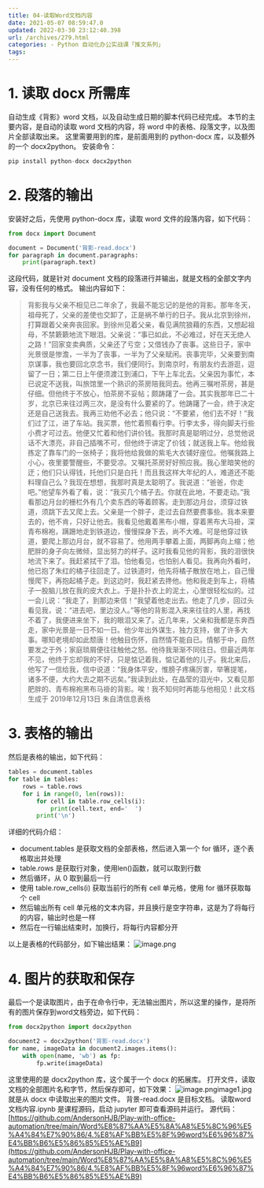 ```yaml
---
title: 04-读取Word文档内容
date: 2021-05-07 08:59:47.0
updated: 2022-03-30 23:12:40.398
url: /archives/279.html
categories: - Python 自动化办公实战课「推文系列」
tags: 
---
```




# 1\. 读取 docx 所需库

自动生成《背影》word 文档，以及自动生成日期的脚本代码已经完成。 本节的主要内容，是自动的读取 word 文档的内容，将 word 中的表格、段落文字，以及图片全部读取出来。 这里需要用到的库，是前面用到的 python-docx 库，以及额外的一个 docx2python。 安装命令：

```python
pip install python-docx docx2python
```

# 2\. 段落的输出

安装好之后，先使用 python-docx 库，读取 word 文件的段落内容，如下代码：

```python
from docx import Document

document = Document('背影-read.docx')
for paragraph in document.paragraphs:
    print(paragraph.text)
```

这段代码，就是针对 document 文档的段落进行并输出，就是文档的全部文字内容，没有任何的格式。 输出内容如下：

> 背影我与父亲不相见已二年余了，我最不能忘记的是他的背影。那年冬天，祖母死了，父亲的差使也交卸了，正是祸不单行的日子。我从北京到徐州，打算跟着父亲奔丧回家。到徐州见着父亲，看见满院狼藉的东西，又想起祖母，不禁簌簌地流下眼泪。父亲说：“事已如此，不必难过，好在天无绝人之路！”回家变卖典质，父亲还了亏空；又借钱办了丧事。这些日子，家中光景很是惨澹，一半为了丧事，一半为了父亲赋闲。丧事完毕，父亲要到南京谋事，我也要回北京念书，我们便同行。到南京时，有朋友约去游逛，逗留了一日；第二日上午便须渡江到浦口，下午上车北去。父亲因为事忙，本已说定不送我，叫旅馆里一个熟识的茶房陪我同去。他再三嘱咐茶房，甚是仔细。但他终于不放心，怕茶房不妥帖；颇踌躇了一会。其实我那年已二十岁，北京已来往过两三次，是没有什么要紧的了。他踌躇了一会，终于决定还是自己送我去。我再三劝他不必去；他只说：“不要紧，他们去不好！”我们过了江，进了车站。我买票，他忙着照看行李。行李太多，得向脚夫行些小费才可过去。他便又忙着和他们讲价钱。我那时真是聪明过分，总觉他说话不大漂亮，非自己插嘴不可，但他终于讲定了价钱；就送我上车。他给我拣定了靠车门的一张椅子；我将他给我做的紫毛大衣铺好座位。他嘱我路上小心，夜里要警醒些，不要受凉。又嘱托茶房好好照应我。我心里暗笑他的迂；他们只认得钱，托他们只是白托！而且我这样大年纪的人，难道还不能料理自己么？我现在想想，我那时真是太聪明了。我说道：“爸爸，你走吧。”他望车外看了看，说：“我买几个橘子去。你就在此地，不要走动。”我看那边月台的栅栏外有几个卖东西的等着顾客。走到那边月台，须穿过铁道，须跳下去又爬上去。父亲是一个胖子，走过去自然要费事些。我本来要去的，他不肯，只好让他去。我看见他戴着黑布小帽，穿着黑布大马褂，深青布棉袍，蹒跚地走到铁道边，慢慢探身下去，尚不大难。可是他穿过铁道，要爬上那边月台，就不容易了。他用两手攀着上面，两脚再向上缩；他肥胖的身子向左微倾，显出努力的样子。这时我看见他的背影，我的泪很快地流下来了。我赶紧拭干了泪。怕他看见，也怕别人看见。我再向外看时，他已抱了朱红的橘子往回走了。过铁道时，他先将橘子散放在地上，自己慢慢爬下，再抱起橘子走。到这边时，我赶紧去搀他。他和我走到车上，将橘子一股脑儿放在我的皮大衣上。于是扑扑衣上的泥土，心里很轻松似的。过一会儿说：“我走了，到那边来信！”我望着他走出去。他走了几步，回过头看见我，说：“进去吧，里边没人。”等他的背影混入来来往往的人里，再找不着了，我便进来坐下，我的眼泪又来了。近几年来，父亲和我都是东奔西走，家中光景是一日不如一日。他少年出外谋生，独力支持，做了许多大事。哪知老境却如此颓唐！他触目伤怀，自然情不能自已。情郁于中，自然要发之于外；家庭琐屑便往往触他之怒。他待我渐渐不同往日。但最近两年不见，他终于忘却我的不好，只是惦记着我，惦记着他的儿子。我北来后，他写了一信给我，信中说道：“我身体平安，惟膀子疼痛厉害，举箸提笔，诸多不便，大约大去之期不远矣。”我读到此处，在晶莹的泪光中，又看见那肥胖的、青布棉袍黑布马褂的背影。唉！我不知何时再能与他相见！此文档生成于 2019年12月13日 朱自清信息表格

# 3\. 表格的输出

然后是表格的输出，如下代码：

```python
tables = document.tables
for table in tables:
    rows = table.rows
    for i in range(0, len(rows)):
        for cell in table.row_cells(i):
            print(cell.text, end='  ')
        print('\n')
```

详细的代码介绍：

*   document.tables 是获取文档的全部表格，然后进入第一个 for 循环，逐个表格取出并处理
*   table.rows 是获取行对象，使用len()函数，就可以取到行数
*   然后循环，从 0 取到最后一行
*   使用 table.row\_cells(i) 获取当前行的所有 cell 单元格，使用 for 循环获取每个 cell
*   然后输出所有 cell 单元格的文本内容，并且换行是空字符串，这是为了将每行的内容，输出时也是一样
*   然后在一行输出结束时，加换行，将每行内容都分开

以上是表格的代码部分，如下输出结果： ![image.png](https://img-blog.csdnimg.cn/img_convert/415950ee1f52c60e530366c75219e4f5.png)

# 4\. 图片的获取和保存

最后一个是读取图片，由于在命令行中，无法输出图片，所以这里的操作，是将所有的图片保存到word文档旁边，如下代码：

```python
from docx2python import docx2python

document2 = docx2python('背影-read.docx')
for name, imageData in document2.images.items():
    with open(name, 'wb') as fp:
        fp.write(imageData)
```

这里使用的是 docx2python 库，这个属于一个 docx 的拓展库。 打开文件，读取文档的全部图片名和字节，然后保存即可，如下效果： ![image.png](https://img-blog.csdnimg.cn/img_convert/66a6d36b5b6df8eac06ee8104ed75388.png)image1.jpg 就是从 docx 中读取出来的图片文件。 背景-read.docx 是目标文档。 读取word文档内容.ipynb 是课程源码，启动 jupyter 即可查看源码并运行。 源代码：[https://github.com/AndersonHJB/Play-with-office-automation/tree/main/Word%E8%87%AA%E5%8A%A8%E5%8C%96%E5%A4%84%E7%90%86/4.%E8%AF%BB%E5%8F%96word%E6%96%87%E4%BB%B6%E5%86%85%E5%AE%B9](https://github.com/AndersonHJB/Play-with-office-automation/tree/main/Word%E8%87%AA%E5%8A%A8%E5%8C%96%E5%A4%84%E7%90%86/4.%E8%AF%BB%E5%8F%96word%E6%96%87%E4%BB%B6%E5%86%85%E5%AE%B9)